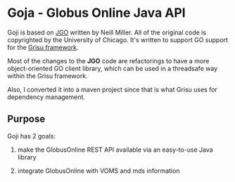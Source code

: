 Goja - Globus Online Java API
==========================

Goji is based on [JGO](http://confluence.globus.org/display/~neillm/JGOClient+Homepage) written by Neill Miller. All of the original code is copyrighted by the University of Chicago. It's written to support GO support for the [Grisu framework](https://github.com/grisu/grisu).

Most of the changes to the **JGO** code are refactorings to have a more object-oriented GO client library, which can be used in a threadsafe way within the Grisu framework.

Also, I converted it into a maven project since that is what Grisu uses for dependency management.

Purpose
-------

Goji has 2 goals:

1) make the GlobusOnline REST API available via an easy-to-use Java library

2) integrate GlobusOnline with VOMS and mds information



